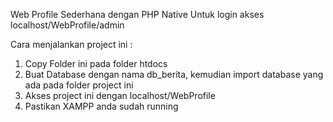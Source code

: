 Web Profile Sederhana dengan PHP Native
Untuk login akses localhost/WebProfile/admin

Cara menjalankan project ini :
1. Copy Folder ini pada folder htdocs
2. Buat Database dengan nama db_berita, kemudian import database yang ada pada folder project ini
3. Akses project ini dengan localhost/WebProfile
4. Pastikan XAMPP anda sudah running
